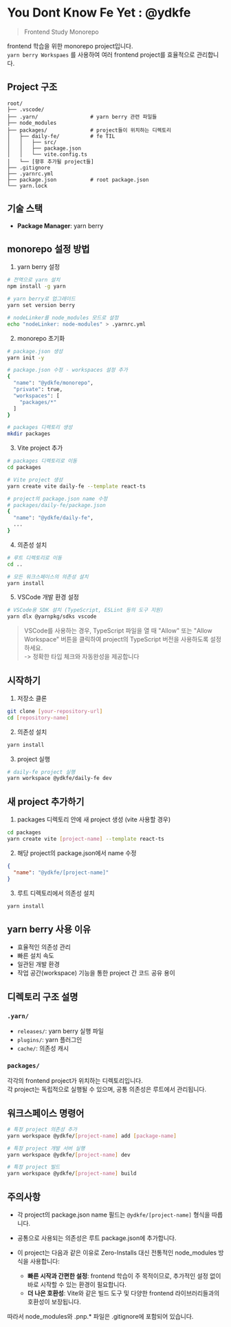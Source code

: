 # You Dont Know Fe Yet : @ydkfe

> Frontend Study Monorepo

frontend 학습을 위한 monorepo project입니다.<br/>
`yarn berry Workspaes` 를 사용하여 여러 frontend project를 효율적으로 관리합니다.

## Project 구조

```plaintext
root/
├── .vscode/
├── .yarn/                 # yarn berry 관련 파일들
├── node_modules
├── packages/              # project들이 위치하는 디렉토리
│   ├── daily-fe/          # fe TIL
│   │   ├── src/
│   │   ├── package.json
│   │   └── vite.config.ts
│   └── [향후 추가될 project들]
├── .gitignore
├── .yarnrc.yml
├── package.json           # root package.json
└── yarn.lock
```

## 기술 스택

- **Package Manager**: yarn berry

## monorepo 설정 방법

1. yarn berry 설정

```bash
# 전역으로 yarn 설치
npm install -g yarn

# yarn berry로 업그레이드
yarn set version berry

# nodeLinker를 node_modules 모드로 설정
echo "nodeLinker: node-modules" > .yarnrc.yml
```

2. monorepo 초기화

```bash
# package.json 생성
yarn init -y

# package.json 수정 - workspaces 설정 추가
{
  "name": "@ydkfe/monorepo",
  "private": true,
  "workspaces": [
    "packages/*"
  ]
}

# packages 디렉토리 생성
mkdir packages
```

3. Vite project 추가

```bash
# packages 디렉토리로 이동
cd packages

# Vite project 생성
yarn create vite daily-fe --template react-ts

# project의 package.json name 수정
# packages/daily-fe/package.json
{
  "name": "@ydkfe/daily-fe",
  ...
}
```

4. 의존성 설치

```bash
# 루트 디렉토리로 이동
cd ..

# 모든 워크스페이스의 의존성 설치
yarn install
```

5. VSCode 개발 환경 설정

```bash
# VSCode용 SDK 설치 (TypeScript, ESLint 등의 도구 지원)
yarn dlx @yarnpkg/sdks vscode
```

> VSCode를 사용하는 경우, TypeScript 파일을 열 때 "Allow" 또는 "Allow Workspace" 버튼을 클릭하여 project의 TypeScript 버전을 사용하도록 설정하세요.<br/>
> -> 정확한 타입 체크와 자동완성을 제공합니다

## 시작하기

1. 저장소 클론

```bash
git clone [your-repository-url]
cd [repository-name]
```

2. 의존성 설치

```bash
yarn install
```

3. project 실행

```bash
# daily-fe project 실행
yarn workspace @ydkfe/daily-fe dev
```

## 새 project 추가하기

1. packages 디렉토리 안에 새 project 생성 (vite 사용할 경우)

```bash
cd packages
yarn create vite [project-name] --template react-ts
```

2. 해당 project의 package.json에서 name 수정

```json
{
  "name": "@ydkfe/[project-name]"
}
```

3. 루트 디렉토리에서 의존성 설치

```bash
yarn install
```

## yarn berry 사용 이유

- 효율적인 의존성 관리
- 빠른 설치 속도
- 일관된 개발 환경
- 작업 공간(workspace) 기능을 통한 project 간 코드 공유 용이

## 디렉토리 구조 설명

### `.yarn/`

- `releases/`: yarn berry 실행 파일
- `plugins/`: yarn 플러그인
- `cache/`: 의존성 캐시

### `packages/`

각각의 frontend project가 위치하는 디렉토리입니다.<br/>
각 project는 독립적으로 실행될 수 있으며, 공통 의존성은 루트에서 관리됩니다.

## 워크스페이스 명령어

```bash
# 특정 project 의존성 추가
yarn workspace @ydkfe/[project-name] add [package-name]

# 특정 project 개발 서버 실행
yarn workspace @ydkfe/[project-name] dev

# 특정 project 빌드
yarn workspace @ydkfe/[project-name] build
```

## 주의사항

- 각 project의 package.json name 필드는 `@ydkfe/[project-name]` 형식을 따릅니다.
- 공통으로 사용되는 의존성은 루트 package.json에 추가합니다.
- 이 project는 다음과 같은 이유로 Zero-Installs 대신 전통적인 node_modules 방식을 사용합니다:

  - **빠른 시작과 간편한 설정**: frontend 학습이 주 목적이므로, 추가적인 설정 없이 바로 시작할 수 있는 환경이 필요합니다.
  - **더 나은 호환성**: Vite와 같은 빌드 도구 및 다양한 frontend 라이브러리들과의 호환성이 보장됩니다.

따라서 node_modules와 .pnp.\* 파일은 .gitignore에 포함되어 있습니다.
